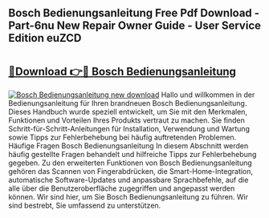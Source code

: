 ## Bosch Bedienungsanleitung Free Pdf Download - Part-6nu New Repair Owner Guide - User Service Edition euZCD

# <h2><a href="http://df3ktqu.blite.top/?on=Bosch+Bedienungsanleitung">🔗Download 👉🔴 Bosch Bedienungsanleitung</a></h2>

[![Bosch Bedienungsanleitung new download](https://i.imgur.com/lujVjoI.png)](http://df3ktqu.blite.top/?on=Bosch+Bedienungsanleitung)
Hallo und willkommen in der Bedienungsanleitung für Ihren brandneuen Bosch Bedienungsanleitung. Dieses Handbuch wurde speziell entwickelt, um Sie mit den Merkmalen, Funktionen und Vorteilen Ihres Produkts vertraut zu machen. Sie finden Schritt-für-Schritt-Anleitungen für Installation, Verwendung und Wartung sowie Tipps zur Fehlerbehebung bei häufig auftretenden Problemen. Häufige Fragen Bosch Bedienungsanleitung In diesem Abschnitt werden häufig gestellte Fragen behandelt und hilfreiche Tipps zur Fehlerbehebung gegeben. Zu den erweiterten Funktionen von Bosch Bedienungsanleitung gehören das Scannen von Fingerabdrücken, die Smart-Home-Integration, automatische Software-Updates und anpassbare Sprachbefehle, auf die alle über die Benutzeroberfläche zugegriffen und angepasst werden können. Wir sind hier, um Sie Bosch Bedienungsanleitung zu führen. Wir sind bestrebt, Sie umfassend zu unterstützen.
